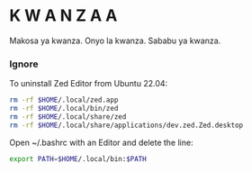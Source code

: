 # K W A N Z A A

Makosa ya kwanza.
Onyo la kwanza.
Sababu ya kwanza.

### Ignore

To uninstall Zed Editor from Ubuntu 22.04:

```bash
rm -rf $HOME/.local/zed.app
rm -rf $HOME/.local/bin/zed
rm -rf $HOME/.local/share/zed
rm -rf $HOME/.local/share/applications/dev.zed.Zed.desktop
```

Open ~/.bashrc with an Editor and delete the line: 

```bash
export PATH=$HOME/.local/bin:$PATH
```